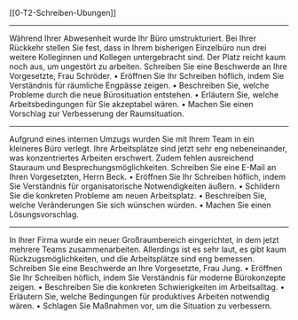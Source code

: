 [[0-T2-Schreiben-Ubungen]]

---

Während Ihrer Abwesenheit wurde Ihr Büro umstrukturiert. Bei Ihrer Rückkehr stellen Sie fest, dass in Ihrem bisherigen Einzelbüro nun drei weitere Kolleginnen und Kollegen untergebracht sind. Der Platz reicht kaum noch aus, um ungestört zu arbeiten. Schreiben Sie eine Beschwerde an Ihre Vorgesetzte, Frau Schröder.
	•	Eröffnen Sie Ihr Schreiben höflich, indem Sie Verständnis für räumliche Engpässe zeigen.
	•	Beschreiben Sie, welche Probleme durch die neue Bürosituation entstehen.
	•	Erläutern Sie, welche Arbeitsbedingungen für Sie akzeptabel wären.
	•	Machen Sie einen Vorschlag zur Verbesserung der Raumsituation.

---

Aufgrund eines internen Umzugs wurden Sie mit Ihrem Team in ein kleineres Büro verlegt. Ihre Arbeitsplätze sind jetzt sehr eng nebeneinander, was konzentriertes Arbeiten erschwert. Zudem fehlen ausreichend Stauraum und Besprechungsmöglichkeiten. Schreiben Sie eine E-Mail an Ihren Vorgesetzten, Herrn Beck.
	•	Eröffnen Sie Ihr Schreiben höflich, indem Sie Verständnis für organisatorische Notwendigkeiten äußern.
	•	Schildern Sie die konkreten Probleme am neuen Arbeitsplatz.
	•	Beschreiben Sie, welche Veränderungen Sie sich wünschen würden.
	•	Machen Sie einen Lösungsvorschlag.


---

In Ihrer Firma wurde ein neuer Großraumbereich eingerichtet, in dem jetzt mehrere Teams zusammenarbeiten. Allerdings ist es sehr laut, es gibt kaum Rückzugsmöglichkeiten, und die Arbeitsplätze sind eng bemessen. Schreiben Sie eine Beschwerde an Ihre Vorgesetzte, Frau Jung.
	•	Eröffnen Sie Ihr Schreiben höflich, indem Sie Verständnis für moderne Bürokonzepte zeigen.
	•	Beschreiben Sie die konkreten Schwierigkeiten im Arbeitsalltag.
	•	Erläutern Sie, welche Bedingungen für produktives Arbeiten notwendig wären.
	•	Schlagen Sie Maßnahmen vor, um die Situation zu verbessern.